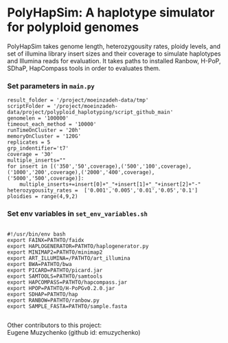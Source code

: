 # PolyHapSim: A haplotype simulator for polyploid genomes

PolyHapSim takes genome length, heterozygousity rates, ploidy levels, and set of illumina library insert sizes and their coverage to simulate haplotypes and Illumina reads for evaluation.
It takes paths to installed Ranbow, H-PoP, SDhaP, HapCompass tools in order to evaluates them. 

### Set parameters in `main.py`

```
result_folder = '/project/moeinzadeh-data/tmp'
scriptFolder = '/project/moeinzadeh-data/project/polyploid_haplotyping/script_github_main'
genomelen = '100000'
timeout_each_method = '10000'
runTimeOnCluster = '20h'
memoryOnCluster = '120G'
replicates = 5
grp_indentifier='t7'
coverage = '30'
multiple_inserts=""
for insert in [('350','50',coverage),('500','100',coverage),('1000','200',coverage),('2000','400',coverage),('5000','500',coverage)]:
    multiple_inserts+=insert[0]+"_"+insert[1]+"_"+insert[2]+"-"
heterozygousity_rates =  ['0.001','0.005','0.01','0.05','0.1']
ploidies = range(4,9,2)
```

### Set env variables in `set_env_variables.sh`
```

#!/usr/bin/env bash 
export FAINX=PATHTO/faidx
export HAPLOGENERATOR=PATHTO/haplogenerator.py
export MINIMAP2=PATHTO/minimap2
export ART_ILLUMINA=/PATHTO/art_illumina
export BWA=PATHTO/bwa
export PICARD=PATHTO/picard.jar
export SAMTOOLS=PATHTO/samtools
export HAPCOMPASS=PATHTO/hapcompass.jar
export HPOP=PATHTO/H-PoPGv0.2.0.jar
export SDHAP=PATHTO/hap
export RANBOW=PATHTO/ranbow.py
export SAMPLE_FASTA=PATHTO/sample.fasta


```


Other contributors to this project:   
Eugene Muzychenko (github id: emuzychenko)  
